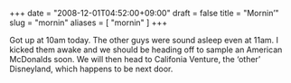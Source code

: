 +++
date = "2008-12-01T04:52:00+09:00"
draft = false
title = "Mornin’"
slug = "mornin"
aliases = [
	"mornin"
]
+++

Got up at 10am today. The other guys were sound asleep even at 11am. I kicked them awake and we should be heading off to sample an American McDonalds soon. We will then head to Califonia Venture, the ‘other’ Disneyland, which happens to be next door.


